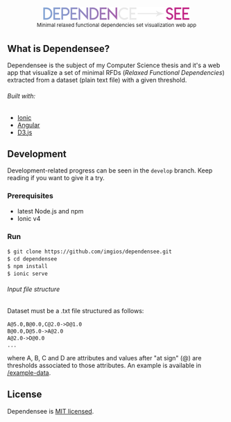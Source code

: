 <p align="center">
  <!-- <i>DEPENDENSEE</i>
  <br/><span>&#9783;</span> <span>&#10141;</span> :bar_chart:-->
  <img src="https://raw.githubusercontent.com/imgios/imgios.github.io/master/images/logo_dependensee.png">
  <br/><sup>Minimal relaxed functional dependencies set visualization web app</sup>
</p>

## What is Dependensee?
Dependensee is the subject of my Computer Science thesis and it's a web app that visualize a set of minimal RFDs (*Relaxed Functional Dependencies*) extracted from a dataset (plain text file) with a given threshold. 

###### Built with:
* [Ionic](https://ionicframework.com/)
* [Angular](https://angular.io/)
* [D3.js](https://d3js.org/)

## Development
Development-related progress can be seen in the `develop` branch. Keep reading if you want to give it a try.

### Prerequisites
- latest Node.js and npm
- Ionic v4

### Run
```bash
$ git clone https://github.com/imgios/dependensee.git
$ cd dependensee
$ npm install
$ ionic serve
```
###### Input file structure
Dataset must be a .txt file structured as follows:
```
A@5.0,B@0.0,C@2.0->D@1.0
B@0.0,D@5.0->A@2.0
A@2.0->D@0.0
...
```
where A, B, C and D are attributes and values after "at sign" (@) are thresholds associated to those attributes. An example is available in [/example-data](./example-data).

## License
Dependensee is [MIT licensed](./LICENSE).
